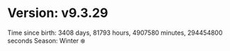 # Version: v9.3.29
Time since birth: 3408 days, 81793 hours, 4907580 minutes, 294454800 seconds
Season: Winter ❄️
